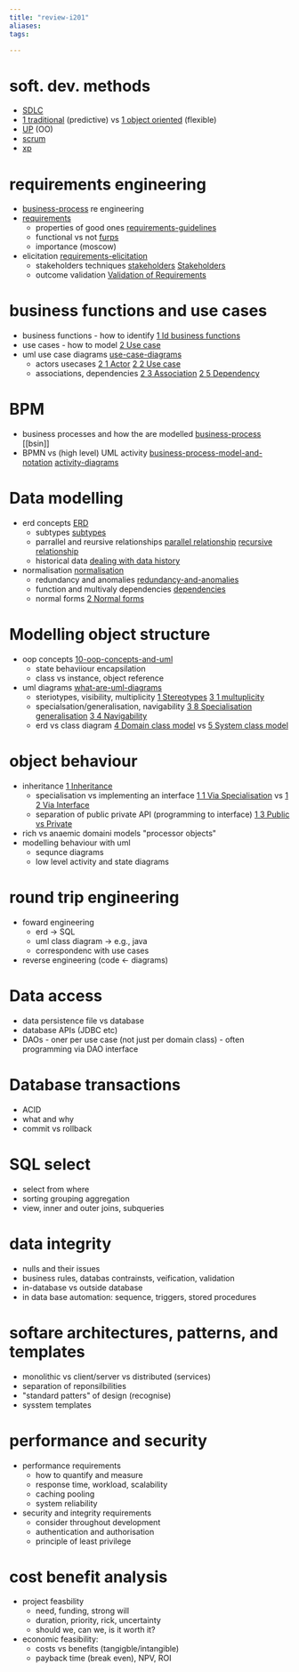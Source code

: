 ```yaml
---
title: "review-i201"
aliases: 
tags: 

---
```


# soft. dev. methods
- [SDLC](notes/systems-development-life-cycle.md)
- [1 traditional](notes/approaches-to-systems-development.md#1%20traditional) (predictive) vs [1 object oriented](notes/approaches-to-systems-development.md#1%20object%20oriented) (flexible)
- [UP](notes/unified-processes.md) (OO)
- [scrum](notes/scrum.md)
- [xp](notes/extreme-programming.md)

# requirements engineering
- [business-process](notes/business-process.md) re engineering 
- [requirements](notes/requirements.md)
	- properties of good ones [requirements-guidelines](notes/requirements-guidelines.md)
	- functional vs not [furps](notes/furps.md)
	- importance (moscow) 
- elicitation [requirements-elicitation](notes/requirements-elicitation.md)
	- stakeholders techniques [stakeholders](notes/stakeholders.md) [Stakeholders](notes/requirements-elicitation.md#Stakeholders)
	- outcome validation [Validation of Requirements](notes/requirements-elicitation.md#Validation%20of%20Requirements)

# business functions and use cases
- business functions - how to identify [1 Id business functions](notes/business-functions.md#1%20Id%20business%20functions)
- use cases - how to model [2 Use case](notes/business-functions.md#2%20Use%20case)
- uml use case diagrams [use-case-diagrams](notes/use-case-diagrams.md)
	- actors usecases [2 1 Actor](notes/use-case-diagrams.md#2%201%20Actor) [2 2 Use case](notes/use-case-diagrams.md#2%202%20Use%20case)
 	- associations, dependencies [2 3 Association](notes/use-case-diagrams.md#2%203%20Association) [2 5 Dependency](notes/use-case-diagrams.md#2%205%20Dependency)

# BPM
- business processes and how the are modelled [business-process](notes/business-process.md) [[bsin]]
- BPMN vs (high level) UML activity [business-process-model-and-notation](notes/business-process-model-and-notation.md) [activity-diagrams](notes/activity-diagrams.md)

# Data modelling
 - erd concepts [ERD](notes/entity-relationship-diagrams.md)
	 - subtypes [subtypes](notes/entity-relationship-diagrams.md#subtypes)
	 - parrallel and reursive relationships [parallel relationship](notes/entity-relationship-diagrams.md#parallel%20relationship) [recursive relationship](notes/entity-relationship-diagrams.md#recursive%20relationship)
	 - historical data [dealing with data history](notes/entity-relationship-diagrams.md#dealing%20with%20data%20history)
 - normalisation [normalisation](notes/normalisation.md)
	 - redundancy and anomalies [redundancy-and-anomalies](notes/redundancy-and-anomalies.md)
	 - function and multivaly dependencies [dependencies](notes/dependencies.md)
	 - normal forms [2 Normal forms](notes/normalisation.md#2%20Normal%20forms)

# Modelling object structure
- oop concepts [10-oop-concepts-and-uml](notes/10-oop-concepts-and-uml.md)
	- state behaviiour encapsilation
	- class vs instance, object reference
- uml diagrams [what-are-uml-diagrams](notes/what-are-uml-diagrams.md)
	- steriotypes, visibility, multiplicity [1 Stereotypes](notes/class-diagrams.md#1%20Stereotypes) [3 1 multuplicity](notes/class-diagrams.md#3%201%20multuplicity) 
	- specialsation/generalisation, navigability [3 8 Specialisation generalisation](notes/class-diagrams.md#3%208%20Specialisation%20generalisation) [3 4 Navigability](notes/class-diagrams.md#3%204%20Navigability)
	- erd vs class diagram [4 Domain class model](notes/class-diagrams.md#4%20Domain%20class%20model) vs [5 System class model](notes/class-diagrams.md#5%20System%20class%20model)
# object behaviour
- inheritance [1 Inheritance](notes/modelling-behaviour.md#1%20Inheritance)
	- specialisation vs implementing an interface [1 1 Via Specialisation](notes/modelling-behaviour.md#1%201%20Via%20Specialisation) vs [1 2 Via Interface](notes/modelling-behaviour.md#1%202%20Via%20Interface)
	- separation of public private API (programming to interface) [1 3 Public vs Private](notes/modelling-behaviour.md#1%203%20Public%20vs%20Private)
- rich vs anaemic domaini models "processor objects"
- modelling behaviour with uml
	- sequnce diagrams
	- low level activity and state diagrams

# round trip engineering
- foward engineering
	- erd -> SQL
	- uml class diagram -> e.g., java 
	- correspondenc with use cases
- reverse engineering (code <- diagrams)

# Data access
- data persistence file vs database
- database APIs (JDBC etc)
- DAOs
		- oner per use case (not just per domain class)
		- often programming via DAO interface

# Database transactions
- ACID
- what and why
- commit vs rollback

# SQL select
- select from where
- sorting grouping aggregation
- view, inner and outer joins, subqueries

# data integrity
- nulls and their issues
- business rules, databas contrainsts, veification, validation
- in-database vs outside database 
- in data base automation: sequence, triggers, stored procedures

# softare architectures, patterns, and templates
- monolithic vs client/server vs distributed (services)
- separation of reponsilbilities
- "standard patters" of design (recognise)
- sysstem templates 

# performance and security
- performance requirements
	- how to quantify and measure
	- response time, workload, scalability
	- caching pooling
	- system reliability
- security and integrity requirements
	- consider throughout development
	- authentication and authorisation
	- principle of least privilege

 # cost benefit analysis
 - project feasbility
	 - need, funding, strong will
	 - duration, priority, rick, uncertainty
	 - should we, can we, is it worth it?
 - economic feasibility:
	 - costs vs benefits (tangigble/intangible)
	 - payback time (break even), NPV, ROI